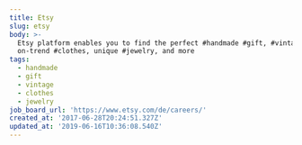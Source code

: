 ```yaml
---
title: Etsy
slug: etsy
body: >-
  Etsy platform enables you to find the perfect #handmade #gift, #vintage &
  on-trend #clothes, unique #jewelry, and more
tags:
  - handmade
  - gift
  - vintage
  - clothes
  - jewelry
job_board_url: 'https://www.etsy.com/de/careers/'
created_at: '2017-06-28T20:24:51.327Z'
updated_at: '2019-06-16T10:36:08.540Z'
---
```


